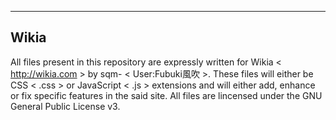 -----
Wikia
-----

All files present in this repository are expressly written for Wikia < http://wikia.com > by sqm- < User:Fubuki風吹 >. These files will either be CSS < .css > or JavaScript < .js > extensions and will either add, enhance or fix specific features in the said site. All files are lincensed under the GNU General Public License v3.
